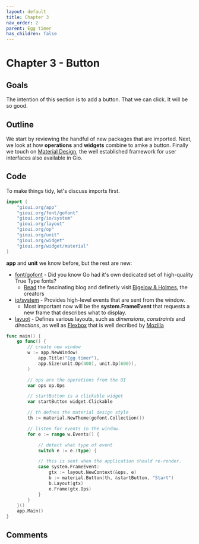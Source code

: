```yaml
---
layout: default
title: Chapter 3 
nav_order: 2
parent: Egg timer
has_children: false 
---
```


# Chapter 3 - Button 

## Goals
The intention of this section is to add a button. That we can click. It will be so good.

## Outline

We start by reviewing the handful of new packages that are imported. 
Next, we look at how **operations** and **widgets** combine to amke a button.
Finally we touch on [Material Design](material.io), the well established framework for user interfaces also available in Gio.

## Code

To make things tidy, let's discuss imports first.

```go
import (
	"gioui.org/app"
	"gioui.org/font/gofont"
	"gioui.org/io/system"
	"gioui.org/layout"
	"gioui.org/op"
	"gioui.org/unit"
	"gioui.org/widget"
	"gioui.org/widget/material"
)
```

**app** and **unit** we know before, but the rest are new:
- [font/gofont](https://pkg.go.dev/gioui.org/font/gofont) - Did you know Go had it's own dedicated set of high-quality True Type fonts? 
  - [Read](https://blog.golang.org/go-fonts) the fascinating blog and definetly visit [Bigelow & Holmes](https://bigelowandholmes.typepad.com), the creators
- [io/system](https://pkg.go.dev/gioui.org/io/system]) - Provides high-level events that are sent from the window. 
  - Most important now will be the **system.FrameEvent** that requests a new frame that describes what to display.
- [layuot](https://pkg.go.dev/gioui.org/layout]) - Defines various layouts, such as *dimensions*, *constraints* and *directions*, as well as [Flexbox](https://pkg.go.dev/gioui.org/layout#Flex) that is well decribed by [Mozilla](https://developer.mozilla.org/en-US/docs/Web/CSS/CSS_Flexible_Box_Layout/Basic_Concepts_of_Flexbox)





```go
func main() {
	go func() {
		// create new window
		w := app.NewWindow(
			app.Title("Egg timer"),
			app.Size(unit.Dp(400), unit.Dp(600)),
		)

		// ops are the operations from the UI
		var ops op.Ops

		// startButton is a clickable widget
		var startButton widget.Clickable

		// th defnes the material design style
		th := material.NewTheme(gofont.Collection())

		// listen for events in the window.
		for e := range w.Events() {

			// detect what type of event
			switch e := e.(type) {

			// this is sent when the application should re-render.
			case system.FrameEvent:
				gtx := layout.NewContext(&ops, e)
				b := material.Button(th, &startButton, "Start")
				b.Layout(gtx)
				e.Frame(gtx.Ops)
			}
		}
	}()
	app.Main()
}


```



## Comments

